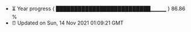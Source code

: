 - ⏳ Year progress { ██████████████████████████▁▁▁▁ } 86.86 %
- ⏰ Updated on Sun, 14 Nov 2021 01:09:21 GMT

